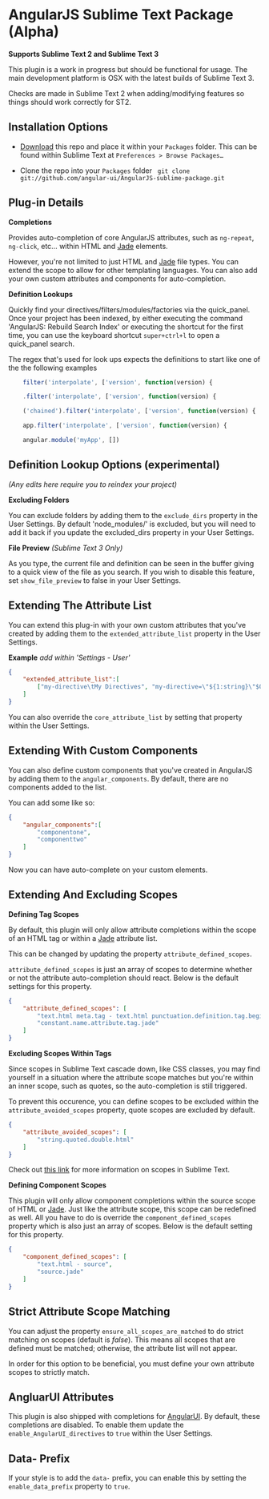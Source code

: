 AngularJS Sublime Text Package (Alpha)
===

**Supports Sublime Text 2 and Sublime Text 3**

This plugin is a work in progress but should be functional for usage. The main development platform is OSX with the latest builds of Sublime Text 3. 

Checks are made in Sublime Text 2 when adding/modifying features so things should work correctly for ST2.

Installation Options
---


* [Download](https://github.com/angular-ui/AngularJS-sublime-package/archive/master.zip) this repo and place it within your `Packages` folder. This can be found within Sublime Text at `Preferences > Browse Packages…`

* Clone the repo into your `Packages` folder ` git clone git://github.com/angular-ui/AngularJS-sublime-package.git`

Plug-in Details
---

**Completions**

Provides auto-completion of core AngularJS attributes, such as `ng-repeat`, `ng-click`, etc… within HTML and [Jade](https://github.com/davidrios/jade-tmbundle) elements.

However, you're not limited to just HTML and [Jade](https://github.com/davidrios/jade-tmbundle) file types. You can extend the scope to allow for other templating languages. You can also add your own custom attributes and components for auto-completion.

**Definition Lookups**

Quickly find your directives/filters/modules/factories via the quick_panel. Once your project has been indexed, by either executing the command 'AngularJS: Rebuild Search Index' or executing the shortcut for the first time, you can use the keyboard shortcut `super+ctrl+l` to open a quick_panel search.

The regex that's used for look ups expects the definitions to start like one of the the following examples

```js
	filter('interpolate', ['version', function(version) {
```

```js
	.filter('interpolate', ['version', function(version) {
```

```js
	('chained').filter('interpolate', ['version', function(version) {
```

```js
	app.filter('interpolate', ['version', function(version) {
```

```js
	angular.module('myApp', [])
```


Definition Lookup Options (experimental)
---

*(Any edits here require you to reindex your project)*

**Excluding Folders**

You can exclude folders by adding them to the `exclude_dirs` property in the User Settings. By default 'node_modules/' is excluded, but you will need to add it back if you update the excluded_dirs property in your User Settings.

**File Preview** *(Sublime Text 3 Only)*

As you type, the current file and definition can be seen in the buffer giving to a quick view of the file as you search. If you wish to disable this feature, set `show_file_preview` to false in your User Settings.


Extending The Attribute List
---

You can extend this plug-in with your own custom attributes that you've created by
adding them to the `extended_attribute_list` property in the User Settings.

**Example** *add within 'Settings - User'*

```json
{
	"extended_attribute_list":[
		["my-directive\tMy Directives", "my-directive=\"${1:string}\"$0"],
	]
}
```

You can also override the `core_attribute_list` by setting that property within the User Settings.


Extending With Custom Components
---

You can also define custom components that you've created in AngularJS by adding them to the `angular_components`. By default, there are no components added to the list.

You can add some like so:

```json
{
	"angular_components":[
		"componentone",
		"componenttwo"
	]
}
```

Now you can have auto-complete on your custom elements.

Extending And Excluding Scopes
---

**Defining Tag Scopes**

By default, this plugin will only allow attribute completions within the scope of an HTML tag or within a [Jade](https://github.com/davidrios/jade-tmbundle) attribute list.

This can be changed by updating the property `attribute_defined_scopes`.

`attribute_defined_scopes` is just an array of scopes to determine whether or not the attribute auto-completion should react. Below is the default settings for this property.

```json
{
	"attribute_defined_scopes": [
		"text.html meta.tag - text.html punctuation.definition.tag.begin",
		"constant.name.attribute.tag.jade"
	]
}
```

**Excluding Scopes Within Tags**

Since scopes in Sublime Text cascade down, like CSS classes, you may find yourself in a situation where the attribute scope matches but you're within an inner scope, such as quotes, so the auto-completion is still triggered.

To prevent this occurence, you can define scopes to be excluded within the `attribute_avoided_scopes` property, quote scopes are excluded by default.

```json
{
	"attribute_avoided_scopes": [
		"string.quoted.double.html"
	]
}
```

Check out [this link](https://sublime-text-unofficial-documentation.readthedocs.org/en/latest/extensibility/syntaxdefs.html#scopes) for more information on scopes in Sublime Text.

**Defining Component Scopes**

This plugin will only allow component completions within the source scope of HTML or [Jade](https://github.com/davidrios/jade-tmbundle). Just like the attribute scope, this scope can be redefined as well. All you have to do is override the `component_defined_scopes` property which is also just an array of scopes. Below is the default setting for this property.

```json
{
	"component_defined_scopes": [
		"text.html - source",
		"source.jade"
	]
}
```

Strict Attribute Scope Matching
---

You can adjust the property `ensure_all_scopes_are_matched` to do strict matching on scopes (default is *false*). This means all scopes that are defined must be matched; otherwise, the attribute list will not appear.

In order for this option to be beneficial, you must define your own attribute scopes to strictly match.


AngluarUI Attributes
---

This plugin is also shipped with completions for [AngularUI](http://angular-ui.github.io/). By default, these completions are disabled. To enable them update the `enable_AngularUI_directives` to `true` within the User Settings.

Data- Prefix
---

If your style is to add the `data-` prefix, you can enable this by setting the `enable_data_prefix` property to `true`.